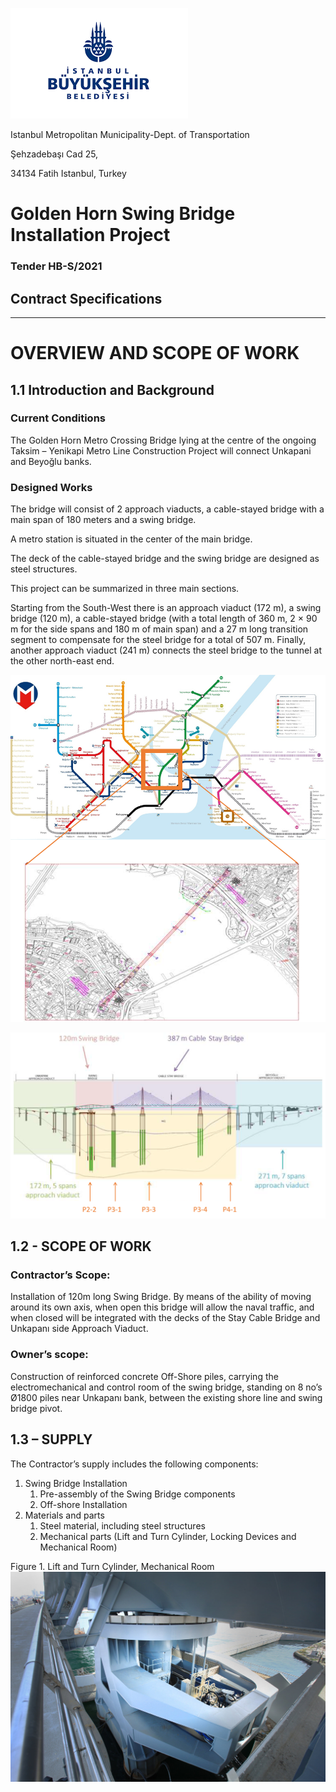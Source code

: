![](./Owner-logo.png)

Istanbul Metropolitan Municipality-Dept. of Transportation

Şehzadebaşı Cad 25,

34134 Fatih Istanbul, Turkey

# **Golden Horn Swing Bridge Installation Project**

### Tender HB-S/2021

## **Contract Specifications**

---

# OVERVIEW AND SCOPE OF WORK

## 1.1 Introduction and Background

### Current Conditions

The Golden Horn Metro Crossing Bridge lying at the centre of the ongoing Taksim – Yenikapi Metro Line Construction Project will connect Unkapani and Beyoğlu banks.

### Designed Works

The bridge will consist of 2 approach viaducts, a cable-stayed bridge with a main span of 180 meters and a swing bridge. 

A metro station is situated in the center of the main bridge. 

The deck of the cable-stayed bridge and the swing bridge are designed as steel structures.

This project can be summarized in three main sections.

Starting from the South-West there is an approach viaduct (172 m), a swing bridge (120 m), a cable-stayed bridge (with a total length of 360 m, 2 × 90 m for the side spans and 180 m of main span) and a 27 m long transition segment to compensate for the steel bridge for a total of 507 m. Finally, another approach viaduct (241 m) connects the steel bridge to the tunnel at the other north-east end.

![](../img/c-01-01.png)

![](../img/c-01-02.png)

## 1.2 - SCOPE OF WORK

### Contractor’s Scope:

Installation of 120m long Swing Bridge. By means of the ability of moving around its own axis, when open this bridge will allow the naval traffic, and when closed will be integrated with the decks of the Stay Cable Bridge and Unkapanı side Approach Viaduct.

### Owner’s scope:

Construction of reinforced concrete Off-Shore piles, carrying the electromechanical and control room of the swing bridge, standing on 8 no’s Ø1800 piles near Unkapanı bank, between the existing shore line and swing bridge pivot.

## 1.3 – SUPPLY

The Contractor’s supply includes the following components:

1. Swing Bridge Installation
   1. Pre-assembly of the Swing Bridge components
   2. Off-shore Installation
2. Materials and parts
   1. Steel material, including steel structures
   2. Mechanical parts (Lift and Turn Cylinder, Locking Devices and Mechanical Room)

Figure 1. Lift and Turn Cylinder, Mechanical Room
![](../img/c-01-03.jpg)
